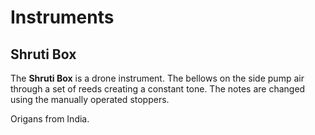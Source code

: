 # Instruments

## Shruti Box

The **Shruti Box** is a drone instrument. The bellows on the side pump air through a set of reeds creating a constant tone. The notes are changed using the manually operated stoppers.

Origans from India.